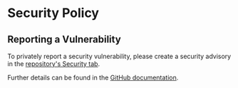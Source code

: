 # Security Policy

## Reporting a Vulnerability

To privately report a security vulnerability, please create a security advisory in the [repository's Security tab][advisories].

Further details can be found in the [GitHub documentation][reporting].

[advisories]: https://github.com/martincostello/aspnetcore-openapi/security/advisories
[reporting]: https://docs.github.com/code-security/security-advisories/guidance-on-reporting-and-writing/privately-reporting-a-security-vulnerability
